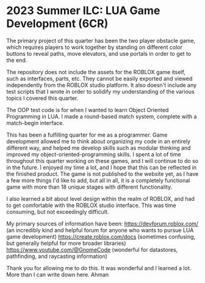 # 2023 Summer ILC: LUA Game Development (6CR)

The primary project of this quarter has been the two player obstacle game, which requires players to work together by
standing on different color buttons to reveal paths, move elevators, and use portals in order to get to the end. 

The repository does not include the assets for the ROBLOX game itself, such as interfaces, parts, etc. They cannot be easily exported and viewed independently from the ROBLOX studio platform. It also doesn't include any test scripts that I wrote in order to solidify my understanding of the various topics I covered this quarter. 

The OOP test code is for when I wanted to learn Object Oriented Programming in LUA.
I made a round-based match system, complete with a match-begin interface.

This has been a fulfilling quarter for me as a programmer. Game development allowed me to think about
organizing my code in an entirely different way, and helped me develop skills such as modular thinking and 
improved my object-oriented-programming skills. I spent a lot of time throughout this quarter working on these games, and I will continue to do so in the future. I enjoyed my time a lot, and I hope that this can be reflected in the finished product. The game is not published to the website yet, as I have a few more things I'd like to add, but all in all, it is a completely functional game with more than 18 unique stages with different functionality.

I also learned a bit about level design within the realm of ROBLOX, and had to get comfortable with the ROBLOX studio interface. This was time consuming, but not exceedingly difficult.

My primary sources of information have been:
https://devforum.roblox.com/ (an incredibly kind and helpful forum for anyone who wants to pursue LUA game development)
https://create.roblox.com/docs (sometimes confusing, but generally helpful for more broader libraries)
https://www.youtube.com/@GnomeCode (wonderful for datastores, pathfinding, and raycasting information)

Thank you for allowing me to do this. It was wonderful and I learned a lot. More than I can write down here.
Ahman
